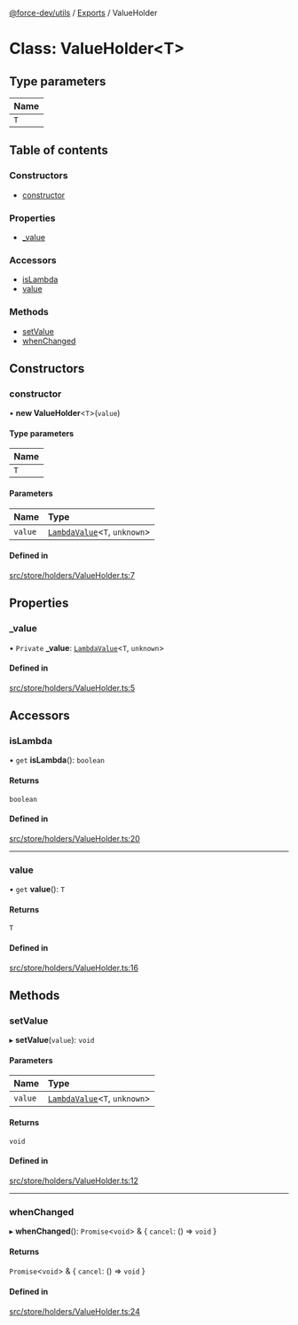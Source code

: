 [@force-dev/utils](../README.md) / [Exports](../modules.md) / ValueHolder

# Class: ValueHolder<T\>

## Type parameters

| Name |
| :------ |
| `T` |

## Table of contents

### Constructors

- [constructor](ValueHolder.md#constructor)

### Properties

- [\_value](ValueHolder.md#_value)

### Accessors

- [isLambda](ValueHolder.md#islambda)
- [value](ValueHolder.md#value)

### Methods

- [setValue](ValueHolder.md#setvalue)
- [whenChanged](ValueHolder.md#whenchanged)

## Constructors

### constructor

• **new ValueHolder**<`T`\>(`value`)

#### Type parameters

| Name |
| :------ |
| `T` |

#### Parameters

| Name | Type |
| :------ | :------ |
| `value` | [`LambdaValue`](../modules.md#lambdavalue)<`T`, `unknown`\> |

#### Defined in

[src/store/holders/ValueHolder.ts:7](https://github.com/epifanovmd/utils/blob/3135168/src/store/holders/ValueHolder.ts#L7)

## Properties

### \_value

• `Private` **\_value**: [`LambdaValue`](../modules.md#lambdavalue)<`T`, `unknown`\>

#### Defined in

[src/store/holders/ValueHolder.ts:5](https://github.com/epifanovmd/utils/blob/3135168/src/store/holders/ValueHolder.ts#L5)

## Accessors

### isLambda

• `get` **isLambda**(): `boolean`

#### Returns

`boolean`

#### Defined in

[src/store/holders/ValueHolder.ts:20](https://github.com/epifanovmd/utils/blob/3135168/src/store/holders/ValueHolder.ts#L20)

___

### value

• `get` **value**(): `T`

#### Returns

`T`

#### Defined in

[src/store/holders/ValueHolder.ts:16](https://github.com/epifanovmd/utils/blob/3135168/src/store/holders/ValueHolder.ts#L16)

## Methods

### setValue

▸ **setValue**(`value`): `void`

#### Parameters

| Name | Type |
| :------ | :------ |
| `value` | [`LambdaValue`](../modules.md#lambdavalue)<`T`, `unknown`\> |

#### Returns

`void`

#### Defined in

[src/store/holders/ValueHolder.ts:12](https://github.com/epifanovmd/utils/blob/3135168/src/store/holders/ValueHolder.ts#L12)

___

### whenChanged

▸ **whenChanged**(): `Promise`<`void`\> & { `cancel`: () => `void`  }

#### Returns

`Promise`<`void`\> & { `cancel`: () => `void`  }

#### Defined in

[src/store/holders/ValueHolder.ts:24](https://github.com/epifanovmd/utils/blob/3135168/src/store/holders/ValueHolder.ts#L24)
